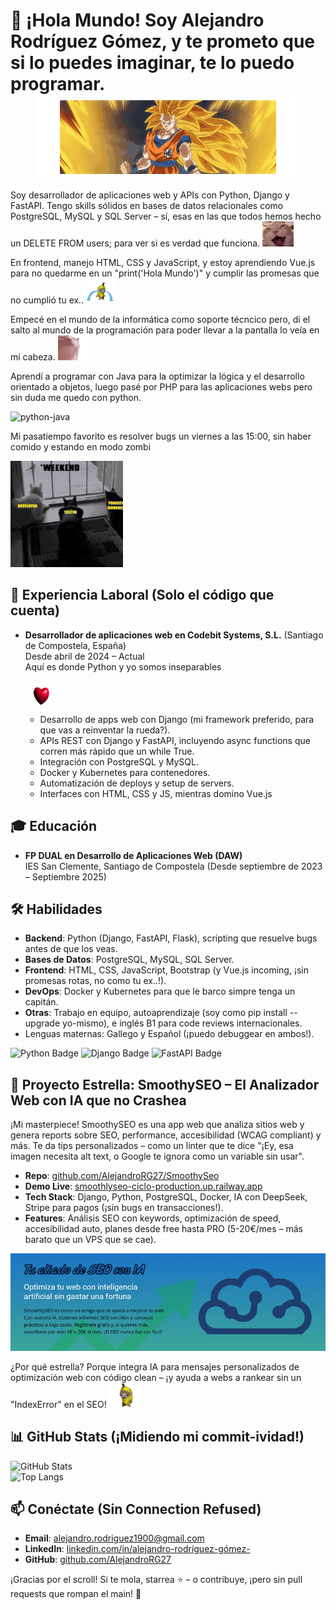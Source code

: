 # 👋 ¡Hola Mundo! Soy Alejandro Rodríguez Gómez, y te prometo que si lo puedes imaginar, te lo puedo programar. <img src="https://raw.githubusercontent.com/AlejandroRG27/AlejandroRG27/main/images/supersaiyansongoku-saiyan-super.gif" alt="dog-cool" width="427" height="133" style="display: block; margin: 0 auto;">

Soy desarrollador de aplicaciones web y APIs con Python, Django y FastAPI. Tengo skills sólidos en bases de datos relacionales como PostgreSQL, MySQL y SQL Server – sí, esas en las que todos hemos hecho un DELETE FROM users; para ver si es verdad que funciona. <img src="https://github.com/AlejandroRG27/AlejandroRG27/blob/main/images/cat-orange-cat.gif" alt="car-oranfe" width="50" height="40"><br>

En frontend, manejo HTML, CSS y JavaScript, y estoy aprendiendo Vue.js para no quedarme en un "print('Hola Mundo')" y cumplir las promesas que no cumplió tu ex..
<img src="https://github.com/AlejandroRG27/AlejandroRG27/blob/main/images/crying-cat.gif" alt="car-crying" width="50" height="40">

Empecé en el mundo de la informática como soporte técncico pero, di el salto al mundo de la programación para poder llevar a la pantalla lo veía en mi cabeza. <img src="https://github.com/AlejandroRG27/AlejandroRG27/blob/main/images/cat-cat-meme.gif" alt="car-meme" width="50" height="40"><br>

Aprendí a programar con Java para la optimizar la lógica y el desarrollo orientado a objetos, luego pasé por PHP para las aplicaciones webs pero sin duda me quedo con python.

<img src="https://github.com/AlejandroRG27/AlejandroRG27/blob/main/images/V%C3%ADdeo%20sin%20t%C3%ADtulo%20%E2%80%90%20Hecho%20con%20Clipchamp.gif" alt="python-java" width="200" height="240">

Mi pasatiempo favorito es resolver bugs un viernes a las 15:00, sin haber comido y estando en modo zombi

<img src="https://github.com/AlejandroRG27/AlejandroRG27/blob/main/images/qa-meme.gif" alt="qa" width="180" height="170">

## 💼 Experiencia Laboral (Solo el código que cuenta)
- **Desarrollador de aplicaciones web en Codebit Systems, S.L.** (Santiago de Compostela, España)  
  Desde abril de 2024 – Actual  
  Aquí es donde Python y yo somos inseparables<p>  </p>  <img src="https://github.com/AlejandroRG27/AlejandroRG27/blob/main/images/python-python-my-belothed.gif" alt="python" width="50" height="50">
  - Desarrollo de apps web con Django (mi framework preferido, para que vas a reinventar la rueda?).  
  - APIs REST con Django y FastAPI, incluyendo async functions que corren más rápido que un while True.
  - Integración con PostgreSQL y MySQL.  
  - Docker y Kubernetes para contenedores.  
  - Automatización de deploys y setup de servers.  
  - Interfaces con HTML, CSS y JS, mientras domino Vue.js

## 🎓 Educación
- **FP DUAL en Desarrollo de Aplicaciones Web (DAW)**  
  IES San Clemente, Santiago de Compostela (Desde septiembre de 2023 – Septiembre 2025)  
  

## 🛠️ Habilidades
- **Backend**: Python (Django, FastAPI, Flask), scripting que resuelve bugs antes de que los veas.  
- **Bases de Datos**: PostgreSQL, MySQL, SQL Server.  
- **Frontend**: HTML, CSS, JavaScript, Bootstrap (y Vue.js incoming, ¡sin promesas rotas, no como tu ex..!).  
- **DevOps**: Docker y Kubernetes para que le barco simpre tenga un capitán.  
- **Otras**: Trabajo en equipo, autoaprendizaje (soy como pip install --upgrade yo-mismo), e inglés B1 para code reviews internacionales.  
- Lenguas maternas: Gallego y Español (¡puedo debuggear en ambos!).

![Python Badge](https://img.shields.io/badge/Python-3.x-blue?logo=python) ![Django Badge](https://img.shields.io/badge/Django-Framework-green?logo=django) ![FastAPI Badge](https://img.shields.io/badge/FastAPI-API-yellow?logo=fastapi) <!-- Agrega más badges de shields.io, ¡son como decorators para tu perfil! -->

## 🌟 Proyecto Estrella: SmoothySEO – El Analizador Web con IA que no Crashea
¡Mi masterpiece! SmoothySEO es una app web que analiza sitios web y genera reports sobre SEO, performance, accesibilidad (WCAG compliant) y más. Te da tips personalizados – como un linter que te dice "¡Ey, esa imagen necesita alt text, o Google te ignora como un variable sin usar". 

- **Repo**: [github.com/AlejandroRG27/SmoothySeo](https://github.com/AlejandroRG27/SmoothySeo)  
- **Demo Live**: [smoothlyseo-ciclo-production.up.railway.app](https://smoothlyseo-ciclo-production.up.railway.app/)  
- **Tech Stack**: Django, Python, PostgreSQL, Docker, IA con DeepSeek, Stripe para pagos (¡sin bugs en transacciones!).  
- **Features**: Análisis SEO con keywords, optimización de speed, accesibilidad auto, planes desde free hasta PRO (5-20€/mes – más barato que un VPS que se cae).

![Screenshot de SmoothySEO](https://github.com/AlejandroRG27/AlejandroRG27/blob/main/images/smoothlyseo-screenshot.png)

¿Por qué estrella? Porque integra IA para mensajes personalizados de optimización web con código clean – ¡y ayuda a webs a rankear sin un "IndexError" en el SEO!
<img src="https://github.com/AlejandroRG27/AlejandroRG27/blob/main/images/banana-cat-cat-banana.gif" alt="banana" width="50" height="40">

## 📊 GitHub Stats (¡Midiendo mi commit-ividad!)
![GitHub Stats](https://github-readme-stats.vercel.app/api?username=AlejandroRG27&show_icons=true&theme=radical)  
![Top Langs](https://github-readme-stats.vercel.app/api/top-langs/?username=AlejandroRG27&layout=compact&theme=radical)  

## 📫 Conéctate (Sin Connection Refused)
- **Email**: [alejandro.rodriguez1900@gmail.com](mailto:alejandro.rodriguez1900@gmail.com)  
- **LinkedIn**: [linkedin.com/in/alejandro-rodríguez-gómez-](https://www.linkedin.com/in/alejandro-rodríguez-gómez-)  
- **GitHub**: [github.com/AlejandroRG27](https://github.com/AlejandroRG27)  


¡Gracias por el scroll! Si te mola, starrea ⭐ – o contribuye, ¡pero sin pull requests que rompan el main! 🚀
